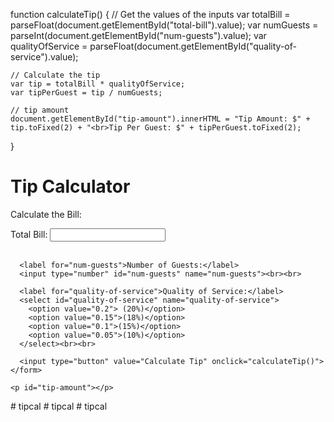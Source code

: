 function calculateTip() {
    // Get the values of the inputs
    var totalBill = parseFloat(document.getElementById("total-bill").value);
    var numGuests = parseInt(document.getElementById("num-guests").value);
    var qualityOfService = parseFloat(document.getElementById("quality-of-service").value);
    
    // Calculate the tip
    var tip = totalBill * qualityOfService;
    var tipPerGuest = tip / numGuests;
    
    // tip amount
    document.getElementById("tip-amount").innerHTML = "Tip Amount: $" + tip.toFixed(2) + "<br>Tip Per Guest: $" + tipPerGuest.toFixed(2);
  }

  <!DOCTYPE html>
<html>
  <head>
    <title>Tip Calculator</title>
  </head>
  <body>
    <h1>Tip Calculator</h1>
    <p>Calculate the Bill:</p>
    <form>
      <label for="total-bill">Total Bill:</label>
      <input type="number" id="total-bill" name="total-bill"><br><br>
      
      <label for="num-guests">Number of Guests:</label>
      <input type="number" id="num-guests" name="num-guests"><br><br>
      
      <label for="quality-of-service">Quality of Service:</label>
      <select id="quality-of-service" name="quality-of-service">
        <option value="0.2"> (20%)</option>
        <option value="0.15">(18%)</option>
        <option value="0.1">(15%)</option>
        <option value="0.05">(10%)</option>
      </select><br><br>
      
      <input type="button" value="Calculate Tip" onclick="calculateTip()">
    </form>
    
    <p id="tip-amount"></p>
  </body>
  
  <script src="tip.js">
    
  </script>
</html>
# tipcal
# tipcal
# tipcal
